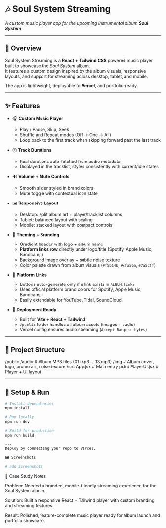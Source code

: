 # 🎶 Soul System Streaming  
*A custom music player app for the upcoming instrumental album **Soul System***  

---

## 📖 Overview  
Soul System Streaming is a **React + Tailwind CSS** powered music player built to showcase the *Soul System* album.  
It features a custom design inspired by the album visuals, responsive layouts, and support for streaming across desktop, tablet, and mobile.  

The app is lightweight, deployable to **Vercel**, and portfolio-ready.  

---

## ✨ Features  
- 🎧 **Custom Music Player**  
  - Play / Pause, Skip, Seek  
  - Shuffle and Repeat modes (Off → One → All)  
  - Loop back to the first track when skipping forward past the last track  

- 🕑 **Track Durations**  
  - Real durations auto-fetched from audio metadata  
  - Displayed in the tracklist, styled consistently with current/idle states  

- 🔊 **Volume + Mute Controls**  
  - Smooth slider styled in brand colors  
  - Mute toggle with contextual icon state  

- 🖼 **Responsive Layout**  
  - Desktop: split album art + player/tracklist columns  
  - Tablet: balanced layout with scaling  
  - Mobile: stacked layout with compact controls  

- 🎨 **Theming + Branding**  
  - Gradient header with logo + album name  
  - **Platform links row** directly under logo/title (Spotify, Apple Music, Bandcamp)  
  - Background image overlay + subtle noise texture  
  - Color palette drawn from album visuals (`#f5b14b`, `#cfa56a`, `#7a5cff`)  

- 🔗 **Platform Links**  
  - Buttons auto-generate only if a link exists in `ALBUM.links`  
  - Uses official platform brand colors for Spotify, Apple Music, Bandcamp  
  - Easily extendable for YouTube, Tidal, SoundCloud  

- 🚀 **Deployment Ready**  
  - Built for **Vite + React + Tailwind**  
  - `/public` folder handles all album assets (images + audio)  
  - Vercel config ensures audio streaming (`Accept-Ranges: bytes`)  

---

## 📂 Project Structure
/public
/audio # Album MP3 files (01.mp3 … 13.mp3)
/img # Album cover, logo, promo art, noise texture
/src
App.jsx # Main entry point
PlayerUI.jsx # Player + UI layout

---

## 🚀 Setup & Run
```bash
# Install dependencies
npm install

# Run locally
npm run dev

# Build for production
npm run build

---
Deploy by connecting your repo to Vercel.

🖼 Screenshots

# add Screenshots

```


📌 Case Study Notes

Problem: Needed a branded, mobile-friendly streaming experience for the Soul System album.

Solution: Built a responsive React + Tailwind player with custom branding and streaming features.

Result: Polished, feature-complete music player ready for album launch and portfolio showcase.
